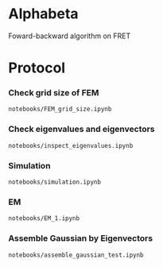 # Alphabeta
Foward-backward algorithm on FRET

# Protocol
### Check grid size of FEM
`notebooks/FEM_grid_size.ipynb`

### Check eigenvalues and eigenvectors
`notebooks/inspect_eigenvalues.ipynb`

### Simulation
`notebooks/simulation.ipynb`

### EM
`notebooks/EM_1.ipynb`

### Assemble Gaussian by Eigenvectors
`notebooks/assemble_gaussian_test.ipynb`

